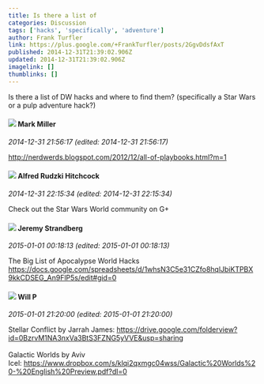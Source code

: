```yaml
---
title: Is there a list of
categories: Discussion
tags: ['hacks', 'specifically', 'adventure']
author: Frank Turfler
link: https://plus.google.com/+FrankTurfler/posts/2GgvDdsfAxT
published: 2014-12-31T21:39:02.906Z
updated: 2014-12-31T21:39:02.906Z
imagelink: []
thumblinks: []
---
```


Is there a list of DW hacks and where to find them? (specifically a Star Wars or a pulp adventure hack?)
<div id='comment z13mgnphrmjfe1n0b22vzpxrfn3sff5yn04'>
  <h4><img src='{{site.baseurl}}//images/avatars/109405940963382100238_photo.jpg'> Mark Miller</h4>
      <p><cite>2014-12-31 21:56:17 (edited: 2014-12-31 21:56:17)</cite></p>
        <p><a href="http://nerdwerds.blogspot.com/2012/12/all-of-playbooks.html?m=1" class="ot-anchor">http://nerdwerds.blogspot.com/2012/12/all-of-playbooks.html?m=1</a></p>
</div>
        

<div id='comment z13mgnphrmjfe1n0b22vzpxrfn3sff5yn04'>
  <h4><img src='{{site.baseurl}}//images/avatars/100812462809734403456_photo.jpg'> Alfred Rudzki Hitchcock</h4>
      <p><cite>2014-12-31 22:15:34 (edited: 2014-12-31 22:15:34)</cite></p>
        <p>Check out the Star Wars World community on G+</p>
</div>
        

<div id='comment z13mgnphrmjfe1n0b22vzpxrfn3sff5yn04'>
  <h4><img src='{{site.baseurl}}//images/avatars/102595580176380683252_photo.jpg'> Jeremy Strandberg</h4>
      <p><cite>2015-01-01 00:18:13 (edited: 2015-01-01 00:18:13)</cite></p>
        <p>The Big List of Apocalypse World Hacks<br /><a href="https://docs.google.com/spreadsheets/d/1whsN3C5e31CZfo8hqlJbiKTPBX9kkCDSEG_An9FlP5s/edit#gid=0" class="ot-anchor">https://docs.google.com/spreadsheets/d/1whsN3C5e31CZfo8hqlJbiKTPBX9kkCDSEG_An9FlP5s/edit#gid=0</a></p>
</div>
        

<div id='comment z13mgnphrmjfe1n0b22vzpxrfn3sff5yn04'>
  <h4><img src='{{site.baseurl}}//images/avatars/100395114003715336076_photo.jpg'> Will P</h4>
      <p><cite>2015-01-01 21:20:00 (edited: 2015-01-01 21:20:00)</cite></p>
        <p>Stellar Conflict by Jarrah James: <a href="https://drive.google.com/folderview?id=0BzrvM1NA3nxVa3BtS3FZNG5yVVE&amp;usp=sharing" class="ot-anchor">https://drive.google.com/folderview?id=0BzrvM1NA3nxVa3BtS3FZNG5yVVE&amp;usp=sharing</a><br /><br />Galactic Worlds by Aviv Icel: <a href="https://www.dropbox.com/s/klqi2qxmgc04wss/Galactic%20Worlds%20-%20English%20Preview.pdf?dl=0" class="ot-anchor">https://www.dropbox.com/s/klqi2qxmgc04wss/Galactic%20Worlds%20-%20English%20Preview.pdf?dl=0</a></p>
</div>
        